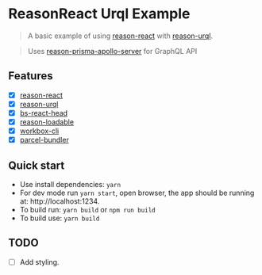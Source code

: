 # ReasonReact Urql Example

> A basic example of using [reason-react](https://reasonml.github.io/reason-react/) with [reason-urql](https://github.com/parkerziegler/reason-urql).

> Uses [reason-prisma-apollo-server](https://github.com/drejohnson/reason-prisma-apollo-server) for GraphQL API

## Features

* [x] [reason-react](https://reasonml.github.io/reason-react/)
* [x] [reason-urql](https://github.com/parkerziegler/reason-urql)
* [x] [bs-react-head](https://github.com/drejohnson/bs-react-head)
* [x] [reason-loadable](https://github.com/drejohnson/reason-loadable)
* [x] [workbox-cli](https://developers.google.com/web/tools/workbox/)
* [x] [parcel-bundler](https://parceljs.org/)

## Quick start

* Use install dependencies: `yarn`
* For dev mode run `yarn start`, open browser, the app should be running at: http://localhost:1234.
* To build run: `yarn build` or `npm run build`
* To build use: `yarn build`

## TODO

* [ ] Add styling.